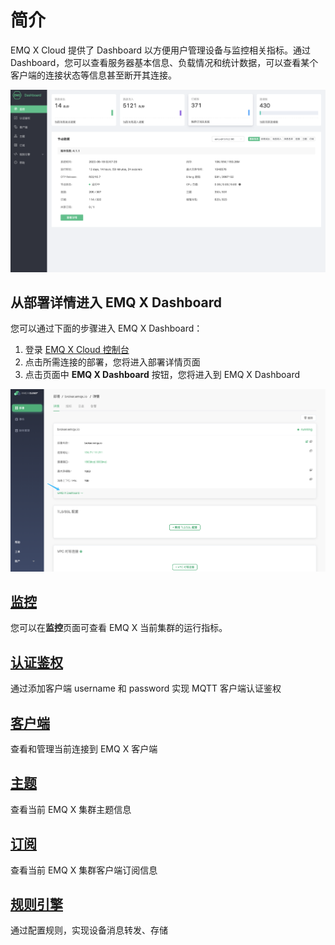 # 简介

EMQ X Cloud 提供了 Dashboard 以方便用户管理设备与监控相关指标。通过 Dashboard，您可以查看服务器基本信息、负载情况和统计数据，可以查看某个客户端的连接状态等信息甚至断开其连接。

![dashboard](./_assets/dashboard.png)



## 从部署详情进入 EMQ X Dashboard

您可以通过下面的步骤进入 EMQ X Dashboard：

1. 登录 [EMQ X Cloud 控制台](https://cloud.emqx.io/console/)
2. 点击所需连接的部署，您将进入部署详情页面
3. 点击页面中 **EMQ X Dashboard** 按钮，您将进入到 EMQ X Dashboard

![dashboard](./_assets/into_dashboard.png)




## [监控](./monitor.md)

您可以在**监控**页面可查看 EMQ X 当前集群的运行指标。



## [认证鉴权](./users_and_acl.md)

通过添加客户端 username 和 password 实现 MQTT 客户端认证鉴权



## [客户端](./client.md)

查看和管理当前连接到 EMQ X 客户端



## [主题](./topic.md)

查看当前 EMQ X 集群主题信息



## [订阅](./subscribe.md)

查看当前 EMQ X 集群客户端订阅信息



## [规则引擎](./rule_engine/README.md)

通过配置规则，实现设备消息转发、存储
